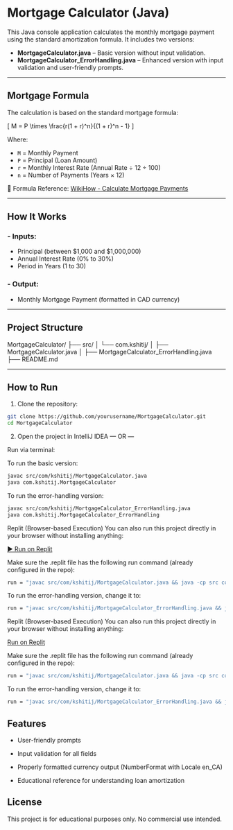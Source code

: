 # Mortgage Calculator (Java)

This Java console application calculates the monthly mortgage payment using the standard amortization formula. It includes two versions:

- **MortgageCalculator.java** – Basic version without input validation.
- **MortgageCalculator_ErrorHandling.java** – Enhanced version with input validation and user-friendly prompts.

---

## Mortgage Formula

The calculation is based on the standard mortgage formula:

\[
M = P \times \frac{r(1 + r)^n}{(1 + r)^n - 1}
\]

Where:

- `M` = Monthly Payment
- `P` = Principal (Loan Amount)
- `r` = Monthly Interest Rate (Annual Rate ÷ 12 ÷ 100)
- `n` = Number of Payments (Years × 12)

📖 Formula Reference: [WikiHow - Calculate Mortgage Payments](https://www.wikihow.com/Calculate-Mortgage-Payments)

---

## How It Works

### - Inputs:

- Principal (between $1,000 and $1,000,000)
- Annual Interest Rate (0% to 30%)
- Period in Years (1 to 30)

### - Output:

- Monthly Mortgage Payment (formatted in CAD currency)

---

## Project Structure

MortgageCalculator/
├── src/
│ └── com.kshitij/
│ ├── MortgageCalculator.java
│ ├── MortgageCalculator_ErrorHandling.java
├── README.md

---

## How to Run

1. Clone the repository:

```bash
git clone https://github.com/yourusername/MortgageCalculator.git
cd MortgageCalculator
```

2. Open the project in IntelliJ IDEA
   — OR —

Run via terminal:

To run the basic version:

```bash
javac src/com/kshitij/MortgageCalculator.java
java com.kshitij.MortgageCalculator
```

To run the error-handling version:

```bash
javac src/com/kshitij/MortgageCalculator_ErrorHandling.java
java com.kshitij.MortgageCalculator_ErrorHandling
```
Replit (Browser-based Execution)
You can also run this project directly in your browser without installing anything:

[▶️ Run on Replit](https://replit.com/@sleepingfreak94/MortgageCalculator)

Make sure the .replit file has the following run command (already configured in the repo):

```bash
run = "javac src/com/kshitij/MortgageCalculator.java && java -cp src com.kshitij.MortgageCalculator"
```

To run the error-handling version, change it to:

```bash
run = "javac src/com/kshitij/MortgageCalculator_ErrorHandling.java && java -cp src com.kshitij.MortgageCalculator_ErrorHandling"
```

Replit (Browser-based Execution)
You can also run this project directly in your browser without installing anything:

[Run on Replit](https://replit.com/@sleepingfreak94/MortgageCalculator)

Make sure the .replit file has the following run command (already configured in the repo):

```bash
run = "javac src/com/kshitij/MortgageCalculator.java && java -cp src com.kshitij.MortgageCalculator"
```

To run the error-handling version, change it to:

```bash
run = "javac src/com/kshitij/MortgageCalculator_ErrorHandling.java && java -cp src com.kshitij.MortgageCalculator_ErrorHandling"
```

## Features

- User-friendly prompts

- Input validation for all fields

- Properly formatted currency output (NumberFormat with Locale en_CA)

- Educational reference for understanding loan amortization

## License

This project is for educational purposes only. No commercial use intended.
